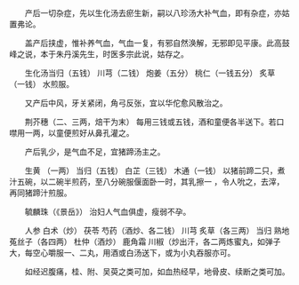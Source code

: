 <!-- { "loadSidebar": true } -->
　　产后一切杂症，先以生化汤去瘀生新，嗣以八珍汤大补气血，即有杂症，亦姑置弗论。

　　盖产后挟虚，惟补养气血，气血一复，有邪自然涣解，无邪即见平康。此高鼓峰之说，本于朱丹溪先生，时医多宗此说，姑存之。

　　生化汤当归（五钱） 川芎（二钱） 炮姜（五分） 桃仁（一钱五分） 炙草（一钱） 水煎服。

　　又产后中风，牙关紧闭，角弓反张，宜以华佗愈风散治之。

　　荆芥穗（二、三两，焙干为末） 每用三钱或五钱，酒和童便各半送下。若口噤用一两，以童便煎好从鼻孔灌之。

　　产后乳少，是气血不足，宜猪蹄汤主之。

　　生黄 （一两） 当归（五钱） 白芷（三钱） 木通（一钱） 以猪前蹄二只，煮汁五碗，以二碗半煎药，至八分碗服偃面卧一时，其乳擦一 ，令人吮之，去滓，再同猪蹄汁煎服。

　　毓麟珠（《景岳》） 治妇人气血俱虚，瘦弱不孕。

　　人参 白术（炒） 茯苓 芍药（酒炒、各二钱） 川芎 炙草（各三两） 当归 熟地 菟丝子（各四两） 杜仲（酒炒） 鹿角霜 川椒（炒出汗，各二两炼蜜丸，如弹子大，每空心嚼服一、二丸，用酒或白汤送下，或为小丸吞服亦可。

　　如经迟腹痛，桂、附、吴萸之类可加，如血热经早，地骨皮、续断之类可加。

　　
